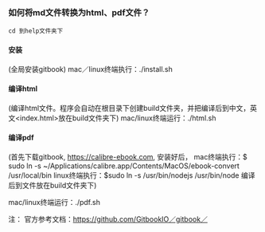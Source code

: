 ### 如何将md文件转换为html、pdf文件？

 ```
 cd 到help文件夹下

 ```

#### 安装     
(全局安装gitbook)
mac／linux终端执行：./install.sh

#### 编译html  
(编译html文件。程序会自动在根目录下创建build文件夹，并把编译后到中文，英文<index.html>放在build文件夹下)
mac/linux终端运行：./html.sh



#### 编译pdf
(首先下载gitbook,  https://calibre-ebook.com, 安装好后，
  mac终端执行：$ sudo ln -s ~/Applications/calibre.app/Contents/MacOS/ebook-convert /usr/local/bin
  linux终端执行：$sudo ln -s /usr/bin/nodejs /usr/bin/node
  编译后到文件放在build文件夹下)


mac/linux终端运行：./pdf.sh



注：
官方参考文档：https://github.com/GitbookIO／gitbook／
